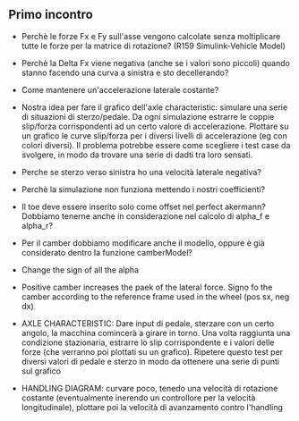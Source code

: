 ## Primo incontro
- Perchè le forze Fx e Fy sull'asse vengono calcolate senza moltiplicare tutte le forze per la matrice di rotazione? (R159 Simulink-Vehicle Model)
- Perchè la Delta Fx viene negativa (anche se i valori sono piccoli) quando stanno facendo una curva a sinistra e sto decellerando?
- Come mantenere un'accelerazione laterale costante?
- Nostra idea per fare il grafico dell'axle characteristic: simulare una serie di situazioni di sterzo/pedale. Da ogni simulazione estrarre le coppie slip/forza corrispondenti ad un certo valore di accelerazione. Plottare su un grafico le curve slip/forza per i diversi livelli di accelerazione (eg con colori diversi). Il problema potrebbe essere come scegliere i test case da svolgere, in modo da trovare una serie di dadti tra loro sensati.
- Perche se sterzo verso sinistra ho una velocità laterale negativa?
- Perchè la simulazione non funziona mettendo i nostri coefficienti?
- Il toe deve essere inserito solo come offset nel perfect akermann? Dobbiamo tenerne anche in considerazione nel calcolo di alpha_f e alpha_r?
- Per il camber dobbiamo modificare anche il modello, oppure è già considerato dentro la funzione camberModel? 


- Change the sign of all the alpha
- Positive camber increases the paek of the lateral force. Signo fo the camber according to the reference frame used in the wheel (pos sx, neg dx)
- AXLE CHARACTERISTIC: Dare input di pedale, sterzare con un certo angolo, la macchina comincerà a girare in torno. Una volta raggiunta una condizione stazionaria, estrarre lo slip corrispondente e i valori delle forze (che verranno poi plottati su un grafico). Ripetere questo test per diversi valori di pedale e sterzo in modo da ottenere una serie di punti sul grafico
- HANDLING DIAGRAM: curvare poco, tenedo una velocità di rotazione costante (eventualmente inerendo un controllore per la velocità longitudinale), plottare poi la velocità di avanzamento contro l'handling
